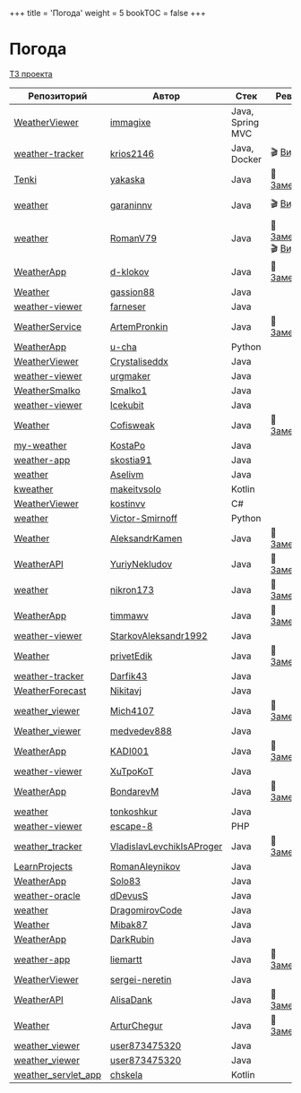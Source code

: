 +++
title = 'Погода'
weight = 5
bookTOC = false
+++

# Погода

[ТЗ проекта](../projects/weather-viewer.md)

| Репозиторий                                                | Автор                                   | Стек             | Ревью                                                                                                                            | Автор ревью |
|------------------------------------------------------------|-----------------------------------------|------------------|----------------------------------------------------------------------------------------------------------------------------------|---------------|
| [WeatherViewer](https://github.com/immagixe/WeatherViewer) | [immagixe](https://github.com/immagixe) | Java, Spring MVC |                                                                                                                                  |
| [weather-tracker](https://github.com/krios2146/weather-tracker) | [krios2146](https://github.com/krios2146) | Java, Docker | 🎬 [Видео](https://www.youtube.com/watch?v=yLBn7qmyCOk)                                                                          | Сергей [@zhukovsd](https://t.me/zhukovsd) |
| [Tenki](https://github.com/yakaska/Tenki) | [yakaska](https://github.com/yakaska) | Java | 📝 [Заметки](https://gist.github.com/zhukovsd/197150aa3691f6f711f4d622526cad2a)                                                  | Сергей [@zhukovsd](https://t.me/zhukovsd) |
| [weather](https://github.com/garaninnv/weather) | [garaninnv](https://github.com/garaninnv) | Java | 🎬 [Видео](https://t.me/zhukovsd_it_chat/16352)                                                                                  | Сергей [@zhukovsd](https://t.me/zhukovsd) |
| [weather](https://github.com/RomanV79/weather) | [RomanV79](https://github.com/RomanV79) | Java | 📝 [Заметки](https://gist.github.com/zhukovsd/fa57fc82447fc6d4d4f0f44f9ae3ef1b), 🎬 [Видео](https://t.me/zhukovsd_it_chat/39396) | Сергей [@zhukovsd](https://t.me/zhukovsd) |
| [WeatherApp](https://github.com/d-klokov/WeatherApp) | [d-klokov](https://github.com/d-klokov) | Java | 📝 [Заметки](https://gist.github.com/zhukovsd/bee1b4885d854f0cad02ae1a4ac5ff85)                                                  | Сергей [@zhukovsd](https://t.me/zhukovsd) |
| [Weather](https://github.com/gassion88/Weather) | [gassion88](https://github.com/gassion88) | Java |                                                                                                                                  |
| [weather-viewer](https://github.com/farneser/weather-viewer/) | [farneser](https://github.com/farneser) | Java |                                                                                                                                  |
| [WeatherService](https://github.com/ArtemPronkin/WeatherService) | [ArtemPronkin](https://github.com/ArtemPronkin) | Java | 📝 [Заметки](https://gist.github.com/zhukovsd/8988a29b39cef0e651b046e1148ad340)                                                  | Сергей [@zhukovsd](https://t.me/zhukovsd) |
| [WeatherApp](https://github.com/u-cha/WeatherApp/) | [u-cha](https://github.com/u-cha) | Python |                                                                                                                                  |
| [WeatherViewer](https://github.com/Crystaliseddx/WeatherViewer) | [Crystaliseddx](https://github.com/Crystaliseddx) | Java |                                                                                                                                  |
| [weather-viewer](https://github.com/urgmaker/weather-viewer) | [urgmaker](https://github.com/urgmaker) | Java |                                                                                                                                  |
| [WeatherSmalko](https://github.com/Smalko1/WeatherSmalko) | [Smalko1](https://github.com/Smalko1) | Java |                                                                                                                                  |
| [weather-viewer](https://github.com/Icekubit/weather-viewer) | [Icekubit](https://github.com/Icekubit) | Java |                                                                                                                                  |
| [Weather](https://github.com/Cofisweak/Weather) | [Cofisweak](https://github.com/Cofisweak) | Java | 📝 [Заметки](https://gist.github.com/Asenim/5a25beeb49ce44e8ee4b1e50ba1d295e)                                                    | Костя [@hungryman9](https://t.me/hungryman9) |
| [my-weather](https://github.com/KostaPo/my-weather) | [KostaPo](https://github.com/KostaPo) | Java |                                                                                                                                  |
| [weather-app](https://github.com/skostia91/weather-app)    | [skostia91](https://github.com/skostia91)             | Java   |                                                                                                                                  |
| [weather](https://github.com/Aselivm/weather)              | [Aselivm](https://github.com/Aselivm)                 | Java   |                                                                                                                                  |
| [kweather](https://github.com/makeitvsolo/kweather)        | [makeitvsolo](https://github.com/makeitvsolo)         | Kotlin |                                                                                                                                  |
| [WeatherViewer](https://github.com/kostinvv/WeatherViewer) | [kostinvv](https://github.com/kostinvv)               | C#     |                                                                                                                                  |
| [weather](https://github.com/Victor-Smirnoff/weather)      | [Victor-Smirnoff](https://github.com/Victor-Smirnoff) | Python |                                                                                                                                  |
 [Weather](https://github.com/AleksandrKamen/Weather) | [AleksandrKamen](https://github.com/AleksandrKamen) | Java   | 📝 [Заметки](https://gist.github.com/Asenim/5a32d27f0d4af24d575ef786ff9b2f35)                                                    | Костя [@hungryman9](https://t.me/hungryman9) |
 | [WeatherAPI](https://github.com/YuriyNekludov/WeatherAPI) | [YuriyNekludov](https://github.com/YuriyNekludov) | Java   | 📝 [Заметки](https://gist.github.com/Asenim/0983720d9df0363329bab2eb66a3e04c)                                                    | Костя [@hungryman9](https://t.me/hungryman9) |
| [weather](https://github.com/nikron173/weather)           | [nikron173](https://github.com/nikron173)         | Java   | 📝 [Заметки](https://gist.github.com/Asenim/ab9ebe9d4f044cbedd18d3f936a24fdc)                                                    | Костя [@hungryman9](https://t.me/hungryman9) |
| [WeatherApp](https://github.com/timmawv/WeatherApp)       | [timmawv](https://github.com/timmawv)             | Java   | 📝 [Заметки](https://gist.github.com/Asenim/cdb1300b41e51bec015c0a5be84ae176)                                                    | Иван [@makeitvsolo](https://t.me/makeitvsolo) |
| [weather-viewer](https://github.com/StarkovAleksandr1992/weather-viewer) | [StarkovAleksandr1992](https://github.com/StarkovAleksandr1992) | Java |  |  |
| [Weather](https://github.com/privetEdik/Weather/tree/master) | [privetEdik](https://github.com/privetEdik) | Java | 📝 [Заметки](https://gist.github.com/Asenim/f1839d80ec217032a30225fbf9962fa5) | Иван [@makeitvsolo](https://t.me/makeitvsolo) |
| [weather-tracker](https://github.com/Darfik43/weather-tracker/tree/master) | [Darfik43](https://github.com/Darfik43) | Java |  |  |
| [WeatherForecast](https://github.com/Nikitavj/WeatherForecast) | [Nikitavj](https://github.com/Nikitavj) | Java |  |  |
| [weather_viewer](https://github.com/Mich4107/weather_viewer) | [Mich4107](https://github.com/Mich4107) | Java | 📝 [Заметки](https://gist.github.com/Asenim/ced45fd79c4aa27a2510ee8cdafad910) | Костя [@calmekd](https://t.me/calmekd) |
| [Weather_viewer](https://github.com/medvedev888/Weather_viewer) | [medvedev888](https://github.com/medvedev888) | Java |  |  |
| [WeatherApp](https://github.com/KADI001/WeatherApp/tree/master-unmodules) | [KADI001](https://github.com/KADI001) | Java | 📝 [Заметки](https://gist.github.com/Asenim/461fdfa4cc8f27d275ec26d1f35bd830) | Иван [@makeitvsolo](https://t.me/makeitvsolo) |
| [weather-viewer](https://github.com/XuTpoKoT/weather-viewer) | [XuTpoKoT](https://github.com/XuTpoKoT) | Java |  |  |
| [WeatherApp](https://github.com/BondarevM/WeatherApp) | [BondarevM](https://github.com/BondarevM) | Java | 📝 [Заметки](https://gist.github.com/Asenim/d6e149730f740acbb422142527d40c38) | Илья [@coderilya](https://t.me/coderilya) |
| [weather](https://github.com/tonkoshkur/weather) | [tonkoshkur](https://github.com/tonkoshkur) | Java |  |  |
| [weather-viewer](https://github.com/escape-8/weather-viewer) | [escape-8](https://github.com/escape-8) | PHP |  |  |
| [weather_tracker](https://github.com/VladislavLevchikIsAProger/weather_tracker) | [VladislavLevchikIsAProger](https://github.com/VladislavLevchikIsAProger) | Java | 📝 [Заметки](https://gist.github.com/Asenim/e62220c86a91e2a3a4543ec9cb4ccea5) | Владимир [@krios2146](https://t.me/krios2146) |
| [LearnProjects](https://github.com/RomanAleynikov/LearnProjects) | [RomanAleynikov](https://github.com/RomanAleynikov) | Java |  |  |
| [WeatherApp](https://github.com/Solo83/WeatherApp) | [Solo83](https://github.com/Solo83) | Java |  |  |
| [weather-oracle](https://github.com/dDevusS/weather-oracle) | [dDevusS](https://github.com/dDevusS) | Java |  |  |
| [weather](https://github.com/DragomirovCode/weather) | [DragomirovCode](https://github.com/DragomirovCode) | Java |  |  |
| [Weather](https://github.com/Mibak87/Weather) | [Mibak87](https://github.com/Mibak87) | Java |  |  |
| [WeatherApp](https://github.com/DarkRubin/WeatherApp) | [DarkRubin](https://github.com/DarkRubin) | Java |  |  |
| [weather-app](https://github.com/liemartt/weather-app) | [liemartt](https://github.com/liemartt) | Java | 📝 [Заметки](https://gist.github.com/krios2146/8a9c38bf66dbbfabd8645c7f1a61f567) | Владимир [@krios2146](https://t.me/krios2146) |
| [WeatherViewer](https://github.com/sergei-neretin/WeatherViewer) | [sergei-neretin](https://github.com/sergei-neretin) | Java |  |  |
| [WeatherAPI](https://github.com/AlisaDank/WeatherAPI) | [AlisaDank](https://github.com/AlisaDank) | Java | 📝 [Заметки](https://gist.github.com/Asenim/5fd757413752c107e165daf037d3a486) | Илья [@coderilya](https://t.me/coderilya) |
| [Weather](https://github.com/ArturChegur/Weather) | [ArturChegur](https://github.com/ArturChegur) | Java | 📝 [Заметки](https://gist.github.com/krios2146/79b5cc0325dae7b36d54a6fa16eb855b) | Владимир [@krios2146](https://t.me/krios2146) |
| [weather_viewer](https://github.com/user873475320/weather_viewer) | [user873475320](https://github.com/user873475320) | Java |  |   |
| [weather_viewer](https://github.com/user873475320/weather_viewer) | [user873475320](https://github.com/user873475320) | Java |  |   |
| [weather_servlet_app](https://github.com/chskela/weather_servlet_app) | [chskela](https://github.com/chskela) | Kotlin |  |   |
